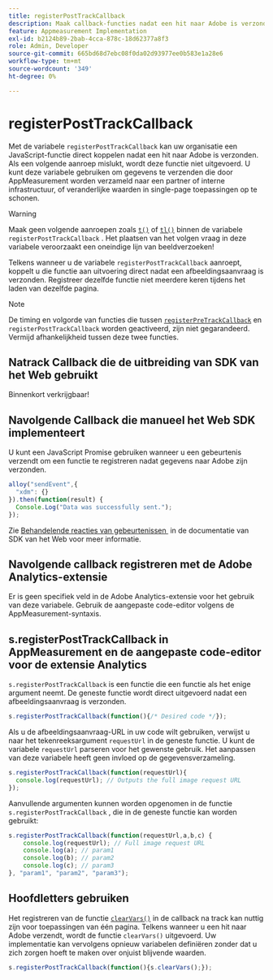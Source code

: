 ```yaml
---
title: registerPostTrackCallback
description: Maak callback-functies nadat een hit naar Adobe is verzonden.
feature: Appmeasurement Implementation
exl-id: b2124b89-2bab-4cca-878c-18d62377a8f3
role: Admin, Developer
source-git-commit: 665bd68d7ebc08f0da02d93977ee0b583e1a28e6
workflow-type: tm+mt
source-wordcount: '349'
ht-degree: 0%

---
```


# registerPostTrackCallback

Met de variabele `registerPostTrackCallback` kan uw organisatie een JavaScript-functie direct koppelen nadat een hit naar Adobe is verzonden. Als een volgende aanroep mislukt, wordt deze functie niet uitgevoerd. U kunt deze variabele gebruiken om gegevens te verzenden die door AppMeasurement worden verzameld naar een partner of interne infrastructuur, of veranderlijke waarden in single-page toepassingen op te schonen.

>[!WARNING]
>
>Maak geen volgende aanroepen zoals [`t()`](t-method.md) of [`tl()`](tl-method.md) binnen de variabele `registerPostTrackCallback` . Het plaatsen van het volgen vraag in deze variabele veroorzaakt een oneindige lijn van beeldverzoeken!

Telkens wanneer u de variabele `registerPostTrackCallback` aanroept, koppelt u die functie aan uitvoering direct nadat een afbeeldingsaanvraag is verzonden. Registreer dezelfde functie niet meerdere keren tijdens het laden van dezelfde pagina.

>[!NOTE]
>
>De timing en volgorde van functies die tussen [`registerPreTrackCallback`](registerpretrackcallback.md) en `registerPostTrackCallback` worden geactiveerd, zijn niet gegarandeerd. Vermijd afhankelijkheid tussen deze twee functies.

## Natrack Callback die de uitbreiding van SDK van het Web gebruikt

Binnenkort verkrijgbaar!

## Navolgende Callback die manueel het Web SDK implementeert

U kunt een JavaScript Promise gebruiken wanneer u een gebeurtenis verzendt om een functie te registreren nadat gegevens naar Adobe zijn verzonden.

```js
alloy("sendEvent",{
  "xdm": {}
}).then(function(result) {
  Console.Log("Data was successfully sent.");
});
```

Zie [&#x200B; Behandelende reacties van gebeurtenissen &#x200B;](https://experienceleague.adobe.com/docs/experience-platform/edge/fundamentals/tracking-events.html?lang=nl-NL#handling-responses-from-events) in de documentatie van SDK van het Web voor meer informatie.

## Navolgende callback registreren met de Adobe Analytics-extensie

Er is geen specifiek veld in de Adobe Analytics-extensie voor het gebruik van deze variabele. Gebruik de aangepaste code-editor volgens de AppMeasurement-syntaxis.

## s.registerPostTrackCallback in AppMeasurement en de aangepaste code-editor voor de extensie Analytics

`s.registerPostTrackCallback` is een functie die een functie als het enige argument neemt. De geneste functie wordt direct uitgevoerd nadat een afbeeldingsaanvraag is verzonden.

```js
s.registerPostTrackCallback(function(){/* Desired code */});
```

Als u de afbeeldingsaanvraag-URL in uw code wilt gebruiken, verwijst u naar het tekenreeksargument `requestUrl` in de geneste functie. U kunt de variabele `requestUrl` parseren voor het gewenste gebruik. Het aanpassen van deze variabele heeft geen invloed op de gegevensverzameling.

```js
s.registerPostTrackCallback(function(requestUrl){
  console.log(requestUrl); // Outputs the full image request URL
});
```

Aanvullende argumenten kunnen worden opgenomen in de functie `s.registerPostTrackCallback` , die in de geneste functie kan worden gebruikt:

```js
s.registerPostTrackCallback(function(requestUrl,a,b,c) {
    console.log(requestUrl); // Full image request URL
    console.log(a); // param1
    console.log(b); // param2
    console.log(c); // param3
}, "param1", "param2", "param3");
```

## Hoofdletters gebruiken

Het registreren van de functie [`clearVars()`](clearvars.md) in de callback na track kan nuttig zijn voor toepassingen van één pagina. Telkens wanneer u een hit naar Adobe verzendt, wordt de functie `clearVars()` uitgevoerd. Uw implementatie kan vervolgens opnieuw variabelen definiëren zonder dat u zich zorgen hoeft te maken over onjuist blijvende waarden.

```js
s.registerPostTrackCallback(function(){s.clearVars();});
```
